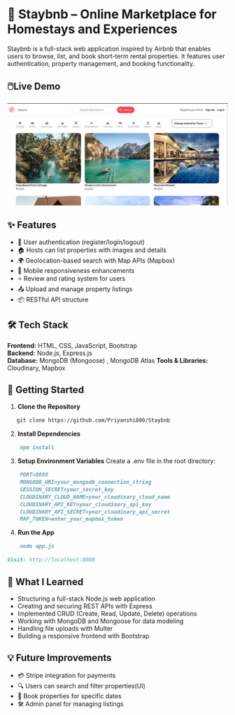 # 🏡 Staybnb – Online Marketplace for Homestays and Experiences


Staybnb is a full-stack web application inspired by Airbnb that enables users to browse, list, and book short-term rental properties. It features user authentication, property management, and booking functionality.


## 🖱️Live Demo
[![Watch the demo](./public/assets/demo-thumnail.png)](https://youtu.be/c1PWDNnYe7c)


## ✨ Features

- 🔐 User authentication (register/login/logout)
- 🏠 Hosts can list properties with images and details
- 🌍 Geolocation-based search with Map APIs (Mapbox) 
- 📱 Mobile responsiveness enhancements  
- ⭐ Review and rating system for users 
- 📤 Upload and manage property listings
- 📦 RESTful API structure


## 🛠️ Tech Stack

**Frontend:** HTML, CSS, JavaScript, Bootstrap  
**Backend:** Node.js, Express.js  
**Database:** MongoDB (Mongoose)  ,  MongoDB Atlas
**Tools & Libraries:** Cloudinary,  Mapbox




## 🚀 Getting Started

1. **Clone the Repository**
```markdown
   git clone https://github.com/Priyanshi800/Staybnb
```

2. **Install Dependencies**
```markdown
    npm install
```

3. **Setup Environment Variables**
    Create a .env file in the root directory:
```markdown
    PORT=8080
    MONGODB_URI=your_mongodb_connection_string
    SESSION_SECRET=your_secret_key
    CLOUDINARY_CLOUD_NAME=your_cloudinary_cloud_name
    CLOUDINARY_API_KEY=your_cloudinary_api_key
    CLOUDINARY_API_SECRET=your_cloudinary_api_secret
    MAP_TOKEN=enter_your_mapbox_token
```

4. **Run the App**
```markdown
    node app.js
```

```markdown
Visit: http://localhost:8080
```


## 🧠 What I Learned

- Structuring a full-stack Node.js web application  
- Creating and securing REST APIs with Express  
- Implemented CRUD (Create, Read, Update, Delete) operations  
- Working with MongoDB and Mongoose for data modeling  
- Handling file uploads with Multer  
- Building a responsive frontend with Bootstrap


## 💡 Future Improvements

- 💳 Stripe integration for payments  
- 🔍 Users can search and filter properties(UI)
- 📅 Book properties for specific dates 
- 🛠️ Admin panel for managing listings







